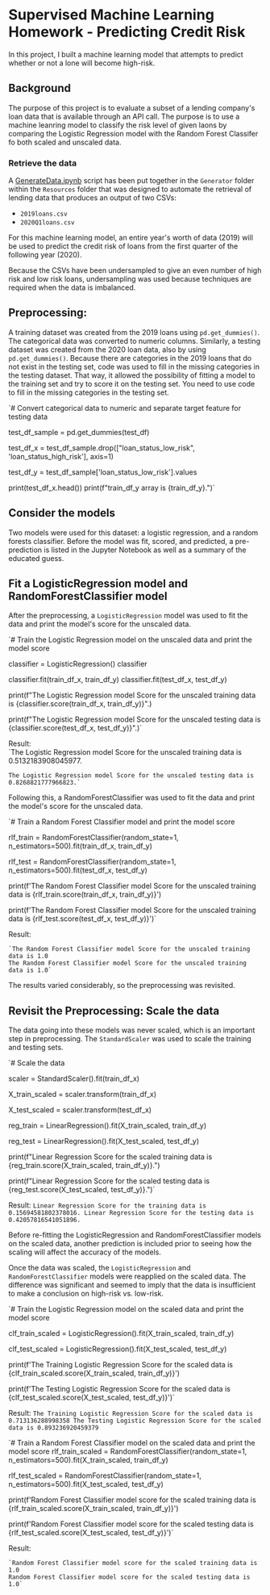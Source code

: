 # Supervised Machine Learning Homework - Predicting Credit Risk

In this project, I built a machine learning model that attempts to predict whether or not a lone will become high-risk. 

## Background

The purpose of this project is to evaluate a subset of a lending company's loan data that is available through an API call.  The purpose is to use a machine leanring model to classify the risk level of given laons by comparing the Logistic Regression model with the Random Forest Classifer fo both scaled and unscaled data.  

### Retrieve the data

A [GenerateData.ipynb](/Resources/Generator/GenerateData.ipynb) script has been put together in the `Generator` folder within the `Resources` folder that was designed to automate the retrieval of lending data that produces an output of two CSVs: 

* `2019loans.csv`
* `2020Q1loans.csv`

For this machine learning model, an entire year's worth of data (2019) will be used to predict the credit risk of loans from the first quarter of the following year (2020).

Because the CSVs have been undersampled to give an even number of high risk and low risk loans, undersampling was used because techniques are required when the data is imbalanced. 

## Preprocessing: 

A training dataset was created from the 2019 loans using `pd.get_dummies()`.  The categorical data was converted to numeric columns. Similarly, a testing dataset was created from the 2020 loan data, also by using `pd.get_dummies()`. Because there are categories in the 2019 loans that do not exist in the testing set, code was used to fill in the missing categories in the testing dataset.  That way, it allowed the possibility of fitting a model to the training set and try to score it on the testing set. You need to use code to fill in the missing categories in the testing set. 

`# Convert categorical data to numeric and separate target feature for testing data

test_df_sample = pd.get_dummies(test_df)

test_df_x = test_df_sample.drop(["loan_status_low_risk", 'loan_status_high_risk'], axis=1)

test_df_y = test_df_sample['loan_status_low_risk'].values

print(test_df_x.head())
print(f"train_df_y array is {train_df_y}.")`


## Consider the models

Two models were used for this dataset: a logistic regression, and a random forests classifier. Before the model was fit, scored, and predicted, a pre-prediction is listed in the Jupyter Notebook as well as a summary of the educated guess. 


## Fit a LogisticRegression model and RandomForestClassifier model

After the preprocessing, a `LogisticRegression` model was used to fit the data and print the model's score for the unscaled data.  

`# Train the Logistic Regression model on the unscaled data and print the model score

classifier = LogisticRegression()
classifier

classifier.fit(train_df_x, train_df_y)
classifier.fit(test_df_x, test_df_y)

print(f"The Logistic Regression model Score for the unscaled training data is  {classifier.score(train_df_x, train_df_y)}".)

print(f"The Logistic Regression model Score for the unscaled testing data is {classifier.score(test_df_x, test_df_y)}".)`


Result:  
    `The Logistic Regression model Score for the unscaled training data is 0.5132183908045977.

    The Logistic Regression model Score for the unscaled testing data is  0.8268821777966823.`


Following this, a RandomForestClassifier was used to fit the data and print the model's score for the unscaled data.


`# Train a Random Forest Classifier model and print the model score

rlf_train = RandomForestClassifier(random_state=1, n_estimators=500).fit(train_df_x, train_df_y)

rlf_test = RandomForestClassifier(random_state=1, n_estimators=500).fit(test_df_x, test_df_y)

print(f'The Random Forest Classifier model Score for the unscaled training data is {rlf_train.score(train_df_x, train_df_y)}')

print(f'The Random Forest Classifier model Score for the unscaled training data is {rlf_test.score(test_df_x, test_df_y)}')`

Result:

    `The Random Forest Classifier model Score for the unscaled training data is 1.0
    The Random Forest Classifier model Score for the unscaled training data is 1.0`


The results varied considerably, so the preprocessing was revisited.

## Revisit the Preprocessing: Scale the data

The data going into these models was never scaled, which is an important step in preprocessing. The `StandardScaler` was used to scale the training and testing sets. 

`# Scale the data

scaler = StandardScaler().fit(train_df_x)

X_train_scaled = scaler.transform(train_df_x)

X_test_scaled = scaler.transform(test_df_x)

reg_train = LinearRegression().fit(X_train_scaled, train_df_y)

reg_test = LinearRegression().fit(X_test_scaled, test_df_y)

print(f"Linear Regression Score for the scaled training data is {reg_train.score(X_train_scaled, train_df_y)}.")

print(f"Linear Regression Score for the scaled testing data is {reg_test.score(X_test_scaled, test_df_y)}.")`


Result:
    `Linear Regression Score for the training data is 0.15694581802378016.
    Linear Regression Score for the testing data is 0.42057816541051896.`


Before re-fitting the LogisticRegression and RandomForestClassifier models on the scaled data, another prediction is included prior to seeing how the scaling will affect the accuracy of the models.  

Once the data was scaled, the `LogisticRegression` and `RandomForestClassifier` models were reapplied on the scaled data. The difference was significant and seemed to imply that the data is insufficient to make a conclusion on high-risk vs. low-risk.

`# Train the Logistic Regression model on the scaled data and print the model score

clf_train_scaled = LogisticRegression().fit(X_train_scaled, train_df_y)

clf_test_scaled = LogisticRegression().fit(X_test_scaled, test_df_y)

print(f'The Training Logistic Regression Score for the scaled data is {clf_train_scaled.score(X_train_scaled, train_df_y)}')

print(f'The Testing Logistic Regression Score for the scaled data is {clf_test_scaled.score(X_test_scaled, test_df_y)}')`


Result:
    `The Training Logistic Regression Score for the scaled data is 0.713136288998358
    The Testing Logistic Regression Score for the scaled data is 0.893236920459379`


`# Train a Random Forest Classifier model on the scaled data and print the model score
rlf_train_scaled = RandomForestClassifier(random_state=1, n_estimators=500).fit(X_train_scaled, train_df_y)

rlf_test_scaled = RandomForestClassifier(random_state=1, n_estimators=500).fit(X_test_scaled, test_df_y)

print(f'Random Forest Classifier model score for the scaled training data is {rlf_train_scaled.score(X_train_scaled, train_df_y)}')

print(f'Random Forest Classifier model score for the scaled testing data is {rlf_test_scaled.score(X_test_scaled, test_df_y)}')`


Result:

    `Random Forest Classifier model score for the scaled training data is 1.0
    Random Forest Classifier model score for the scaled testing data is 1.0`